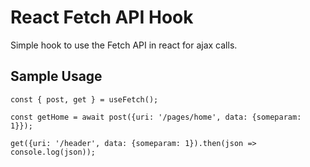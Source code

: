 # React Fetch API Hook
Simple hook to use the Fetch API in react for ajax calls.

## Sample Usage
```
const { post, get } = useFetch();

const getHome = await post({uri: '/pages/home', data: {someparam: 1}});

get({uri: '/header', data: {someparam: 1}).then(json => console.log(json));
```
